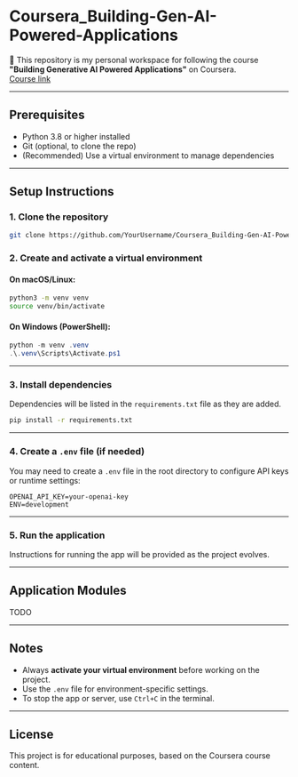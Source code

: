 # Coursera_Building-Gen-AI-Powered-Applications

🧠 This repository is my personal workspace for following the course **"Building Generative AI Powered Applications"** on Coursera.  
[Course link](https://www.coursera.org/learn/building-gen-ai-powered-applications)

---

## Prerequisites

- Python 3.8 or higher installed  
- Git (optional, to clone the repo)  
- (Recommended) Use a virtual environment to manage dependencies  

---

## Setup Instructions

### 1. Clone the repository 

```bash
git clone https://github.com/YourUsername/Coursera_Building-Gen-AI-Powered-Applications.git
```

### 2. Create and activate a virtual environment

#### On macOS/Linux:

```bash
python3 -m venv venv
source venv/bin/activate
```

#### On Windows (PowerShell):

```powershell
python -m venv .venv
.\.venv\Scripts\Activate.ps1
```

---

### 3. Install dependencies

Dependencies will be listed in the `requirements.txt` file as they are added.

```bash
pip install -r requirements.txt
```

---

### 4. Create a `.env` file (if needed)

You may need to create a `.env` file in the root directory to configure API keys or runtime settings:

```
OPENAI_API_KEY=your-openai-key
ENV=development
```

---

### 5. Run the application

Instructions for running the app will be provided as the project evolves.

---

## Application Modules

TODO

---

## Notes

- Always **activate your virtual environment** before working on the project.  
- Use the `.env` file for environment-specific settings.  
- To stop the app or server, use `Ctrl+C` in the terminal.  

---

## License

This project is for educational purposes, based on the Coursera course content.
